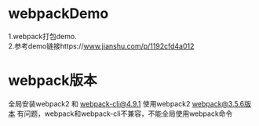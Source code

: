# webpackDemo
1.webpack打包demo.   
2.参考demo链接https://www.jianshu.com/p/1192cfd4a012

# webpack版本
全局安装webpack2 和 webpack-cli@4.9.1
使用webpack2  webpack@3.5.6版本
有问题，webpack和webpack-cli不兼容，不能全局使用webpack命令


